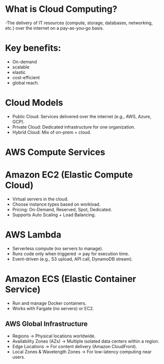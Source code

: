 # What is Cloud Computing?
-The delivery of IT resources (compute, storage, databases, networking, etc.) over the internet on a pay-as-you-go basis.

# Key benefits: 
- On-demand
- scalable
- elastic
- cost-efficient
- global reach.

# Cloud Models
- Public Cloud: Services delivered over the internet (e.g., AWS, Azure, GCP).
- Private Cloud: Dedicated infrastructure for one organization.
- Hybrid Cloud: Mix of on-prem + cloud.

# AWS Compute Services

# Amazon EC2 (Elastic Compute Cloud)
- Virtual servers in the cloud.
- Choose instance types based on workload.
- Pricing: On-Demand, Reserved, Spot, Dedicated.
- Supports Auto Scaling + Load Balancing.

# AWS Lambda
- Serverless compute (no servers to manage).
- Runs code only when triggered → pay for execution time.
- Event-driven (e.g., S3 upload, API call, DynamoDB stream).

# Amazon ECS (Elastic Container Service)
- Run and manage Docker containers.
- Works with Fargate (no servers) or EC2.

## AWS Global Infrastructure

- Regions → Physical locations worldwide.
- Availability Zones (AZs) → Multiple isolated data centers within a region.
- Edge Locations → For content delivery (Amazon CloudFront).
- Local Zones & Wavelength Zones → For low-latency computing near users.

